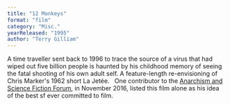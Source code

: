 ```yaml
---
title: "12 Monkeys"
format: "film"
category: "Misc."
yearReleased: "1995"
author: "Terry Gilliam"
---
```

A time traveller sent back to 1996 to trace  the source of a virus that had wiped out five billion people is  haunted by his childhood memory of seeing the fatal shooting of his  own adult self. A feature-length re-envisioning of Chris Marker's  1962 short La Jetée.
 
One contributor to the <a href="https://www.facebook.com/groups/anarchismandsciencefiction/"> Anarchism and Science Fiction Forum</a>, in November 2016, listed  this film alone as his idea of the best sf ever committed to film.
